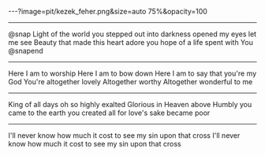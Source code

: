 ---?image=pit/kezek_feher.png&size=auto 75%&opacity=100

---
@snap
Light of the world you stepped out into darkness
opened my eyes let me see
Beauty that made this heart adore you
hope of a life spent with You
@snapend

---
Here I am to worship
Here I am to bow down
Here I am to say that you're my God
You're altogether lovely
Altogether worthy
Altogether wonderful to me


---
King of all days oh so highly exalted
Glorious in Heaven above
Humbly you came to the earth you created
all for love's sake became poor

---
I'll never know how much it cost
to see my sin upon that cross
I'll never know how much it cost
to see my sin upon that cross
